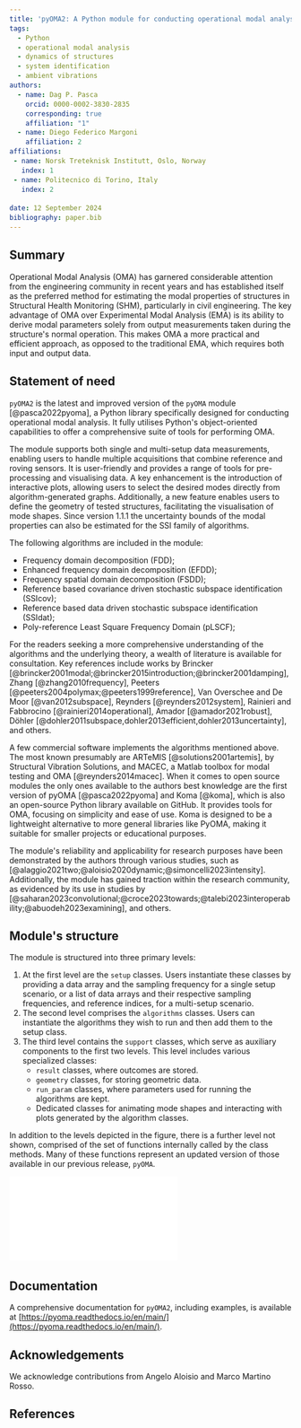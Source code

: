 ```yaml
---
title: 'pyOMA2: A Python module for conducting operational modal analysis'
tags:
  - Python
  - operational modal analysis
  - dynamics of structures
  - system identification
  - ambient vibrations
authors:
  - name: Dag P. Pasca
    orcid: 0000-0002-3830-2835
    corresponding: true
    affiliation: "1"
  - name: Diego Federico Margoni
    affiliation: 2
affiliations:
 - name: Norsk Treteknisk Institutt, Oslo, Norway
   index: 1
 - name: Politecnico di Torino, Italy
   index: 2

date: 12 September 2024
bibliography: paper.bib
---
```


## Summary

Operational Modal Analysis (OMA) has garnered considerable attention from
the engineering community in recent years and has established itself as
the preferred method for estimating the modal properties of structures in
Structural Health Monitoring (SHM), particularly in civil engineering.
The key advantage of OMA over Experimental Modal Analysis (EMA) is its
ability to derive modal parameters solely from output measurements taken
during the structure's normal operation. This makes OMA a more practical
and efficient approach, as opposed to the traditional EMA, which requires
both input and output data.

## Statement of need

`pyOMA2` is the latest and improved version of the `pyOMA` module [@pasca2022pyoma], a Python
library specifically designed for conducting operational modal analysis.
It fully utilises Python's object-oriented capabilities to offer a
comprehensive suite of tools for performing OMA.

The module supports both single and multi-setup data measurements, enabling
users to handle multiple acquisitions that combine reference and roving
sensors. It is user-friendly and provides a range of tools for pre-processing
and visualising data. A key enhancement is the introduction of interactive
plots, allowing users to select the desired modes directly from
algorithm-generated graphs. Additionally, a new feature enables users to
define the geometry of tested structures, facilitating the visualisation
of mode shapes. Since version 1.1.1 the uncertainty bounds of the modal
properties can also be estimated for the SSI family of algorithms.

The following algorithms are included in the module:

- Frequency domain decomposition (FDD);
- Enhanced frequency domain decomposition (EFDD);
- Frequency spatial domain decomposition (FSDD);
- Reference based covariance driven stochastic subspace identification (SSIcov);
- Reference based data driven stochastic subspace identification (SSIdat);
- Poly-reference Least Square Frequency Domain (pLSCF);

For the readers seeking a more comprehensive understanding of the algorithms
and the underlying theory, a wealth of literature is available for consultation.
Key references include works by Brincker
[@brincker2001modal;@brincker2015introduction;@brincker2001damping],
Zhang [@zhang2010frequency], Peeters [@peeters2004polymax;@peeters1999reference],
Van Overschee and De Moor [@van2012subspace], Reynders [@reynders2012system],
Rainieri and Fabbrocino [@rainieri2014operational], Amador [@amador2021robust],
Döhler [@dohler2011subspace,dohler2013efficient,dohler2013uncertainty], and others.

A few commercial software implements the algorithms mentioned above.
The most known presumably are ARTeMIS [@solutions2001artemis], by Structural
Vibration Solutions, and MACEC, a Matlab toolbox for modal testing and
OMA [@reynders2014macec]. When it comes to open source modules the only ones
available to the authors best knowledge are the first version of pyOMA
[@pasca2022pyoma] and Koma [@koma], which is also an open-source Python library
available on GitHub. It provides tools for OMA, focusing on simplicity and ease of use.
Koma is designed to be a lightweight alternative to more general libraries like PyOMA,
making it suitable for smaller projects or educational purposes.

The module's reliability and applicability for research purposes have been
demonstrated by the authors through various studies, such as
[@alaggio2021two;@aloisio2020dynamic;@simoncelli2023intensity].
Additionally, the module has gained traction within the research community,
as evidenced by its use in studies by
[@saharan2023convolutional;@croce2023towards;@talebi2023interoperability;@abuodeh2023examining], and others.

## Module's structure

The module is structured into three primary levels:

1. At the first level are the `setup` classes. Users instantiate these classes by providing a data array and the sampling frequency for a single setup scenario, or a list of data arrays and their respective sampling frequencies, and reference indices, for a multi-setup scenario.
2. The second level comprises the `algorithms` classes. Users can instantiate the algorithms they wish to run and then add them to the setup class.
3. The third level contains the `support` classes, which serve as auxiliary components to the first two levels. This level includes various specialized classes:
    - `result` classes, where outcomes are stored.
    - `geometry` classes, for storing geometric data.
    - `run_param` classes, where parameters used for running the algorithms are kept.
    - Dedicated classes for animating mode shapes and interacting with plots generated by the algorithm classes.

In addition to the levels depicted in the figure, there is a further
level not shown, comprised of the set of functions internally called
by the class methods. Many of these functions represent an updated
version of those available in our previous release, `pyOMA`.

![Schematic organisation of the module showing inheritance between classes](../docs/img/info.pdf)

## Documentation

A comprehensive documentation for `pyOMA2`, including examples, is available at
[https://pyoma.readthedocs.io/en/main/](https://pyoma.readthedocs.io/en/main/).

## Acknowledgements

We acknowledge contributions from Angelo Aloisio and Marco Martino Rosso.

## References
